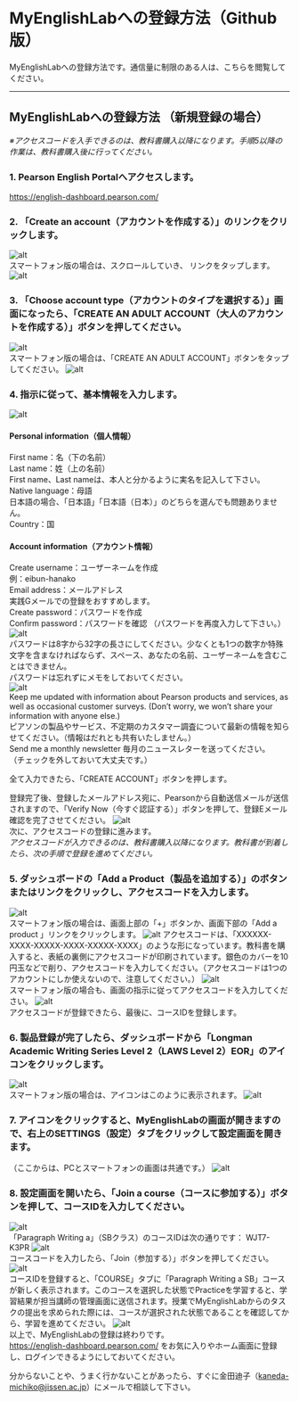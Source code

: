 # MyEnglishLabへの登録方法（Github版）
MyEnglishLabへの登録方法です。通信量に制限のある人は、こちらを閲覧してください。

---

## MyEnglishLabへの登録方法 （新規登録の場合）
_※アクセスコードを入手できるのは、教科書購入以降になります。手順5以降の作業は、教科書購入後に行ってください。_

### 1. Pearson English Portalへアクセスします。
https://english-dashboard.pearson.com/ 

### 2. 「Create an account（アカウントを作成する）」のリンクをクリックします。
![alt](MEL_01.png)  
スマートフォン版の場合は、スクロールしていき、 リンクをタップします。
![alt](MEL_02.jpg)  
### 3. 「Choose account type（アカウントのタイプを選択する）」画面になったら、「CREATE AN ADULT ACCOUNT（大人のアカウントを作成する）」ボタンを押してください。
![alt](MEL_03.png)  
スマートフォン版の場合は、「CREATE AN ADULT ACCOUNT」ボタンをタップしてください。
![alt](MEL_04.jpg)  
### 4. 指示に従って、基本情報を入力します。
![alt](MEL_05.png)  
#### Personal information（個人情報）
First name：名（下の名前）  
Last name：姓（上の名前）  
First name、Last nameは、本人と分かるように実名を記入して下さい。  
Native language：母語  
日本語の場合、「日本語」「日本語（日本）」のどちらを選んでも問題ありません。  
Country：国  

#### Account information（アカウント情報）
Create username：ユーザーネームを作成  
例：eibun-hanako  
Email address：メールアドレス  
実践Gメールでの登録をおすすめします。  
Create password：パスワードを作成  
Confirm password：パスワードを確認 （パスワードを再度入力して下さい。）  
![alt](MEL_06.png)  
パスワードは8字から32字の長さにしてください。少なくとも1つの数字か特殊文字を含まなければならず、スペース、あなたの名前、ユーザーネームを含むことはできません。  
パスワードは忘れずにメモをしておいてください。  
![alt](MEL_07.png)  
Keep me updated with information about Pearson products and services, as well as occasional customer surveys. (Don’t worry, we won’t share your information with anyone else.)  
ピアソンの製品やサービス、不定期のカスタマー調査について最新の情報を知らせてください。（情報はだれとも共有いたしません。）  
Send me a monthly newsletter 毎月のニュースレターを送ってください。  
（チェックを外しておいて大丈夫です。）  

全て入力できたら、「CREATE ACCOUNT」ボタンを押します。

登録完了後、登録したメールアドレス宛に、Pearsonから自動送信メールが送信されますので、「Verify Now（今すぐ認証する）」ボタンを押して、登録Eメール確認を完了させてください。
![alt](MEL_08.png)  
次に、アクセスコードの登録に進みます。  
_アクセスコードが入力できるのは、教科書購入以降になります。教科書が到着したら、次の手順で登録を進めてください。_

### 5. ダッシュボードの「Add a Product（製品を追加する）」のボタンまたはリンクをクリックし、アクセスコードを入力します。
![alt](MEL_09.png)  
スマートフォン版の場合は、画面上部の「+」ボタンか、画面下部の「Add a product 」リンクをクリックします。
![alt](MEL_10.PNG)
アクセスコードは、「XXXXXX-XXXX-XXXXX-XXXX-XXXXX-XXXX」のような形になっています。教科書を購入すると、表紙の裏側にアクセスコードが印刷されています。銀色のカバーを10円玉などで削り、アクセスコードを入力してください。（アクセスコードは1つのアカウントにしか使えないので、注意してください。）
![alt](MEL_11.png)  
スマートフォン版の場合も、画面の指示に従ってアクセスコードを入力してください。
![alt](MEL_12.jpg)  
アクセスコードが登録できたら、最後に、コースIDを登録します。

### 6. 製品登録が完了したら、ダッシュボードから「Longman Academic Writing Series Level 2（LAWS Level 2）EOR」のアイコンをクリックします。
![alt](MEL_13.png)  
スマートフォン版の場合は、アイコンはこのように表示されます。
![alt](MEL_14.jpg)  
### 7. アイコンをクリックすると、MyEnglishLabの画面が開きますので、右上のSETTINGS（設定）タブをクリックして設定画面を開きます。
（ここからは、PCとスマートフォンの画面は共通です。）
![alt](MEL_15.png)  
### 8. 設定画面を開いたら、「Join a course（コースに参加する）」ボタンを押して、コースIDを入力してください。
![alt](MEL_16.png)  
「Paragraph Writing a」（SBクラス）のコースIDは次の通りです： WJT7-K3PR
![alt](MEL_17.png)  
コースコードを入力したら、「Join（参加する）」ボタンを押してください。
![alt](MEL_18.png)  
コースIDを登録すると、「COURSE」タブに「Paragraph Writing a SB」コースが新しく表示されます。このコースを選択した状態でPracticeを学習すると、学習結果が担当講師の管理画面に送信されます。授業でMyEnglishLabからのタスクの提出を求められた際には、コースが選択された状態であることを確認してから、学習を進めてください。
![alt](MEL_19.png)  
以上で、MyEnglishLabの登録は終わりです。  
https://english-dashboard.pearson.com/ をお気に入りやホーム画面に登録し、ログインできるようにしておいてください。

分からないことや、うまく行かないことがあったら、すぐに金田迪子（kaneda-michiko@jissen.ac.jp）にメールで相談して下さい。
